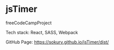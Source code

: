 # jsTimer
freeCodeCampProject

Tech stack: React, SASS, Webpack

GitHub Page: https://sokurv.github.io/jsTimer/dist/
